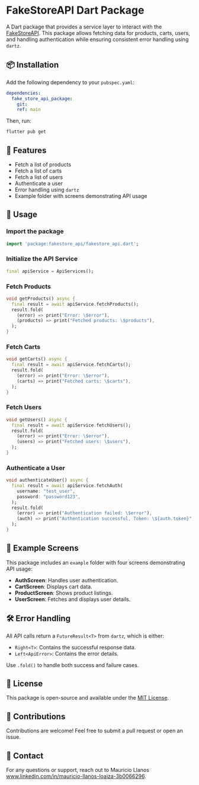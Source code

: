 # FakeStoreAPI Dart Package

A Dart package that provides a service layer to interact with the [FakeStoreAPI](https://fakestoreapi.com/). This package allows fetching data for products, carts, users, and handling authentication while ensuring consistent error handling using `dartz`.

## 📦 Installation

Add the following dependency to your `pubspec.yaml`:

```yaml
dependencies:
  fake_store_api_package: 
    git: 
    ref: main
```

Then, run:

```sh
flutter pub get
```

## 🚀 Features

- Fetch a list of products
- Fetch a list of carts
- Fetch a list of users
- Authenticate a user
- Error handling using `dartz`
- Example folder with screens demonstrating API usage

## 📌 Usage

### Import the package

```dart
import 'package:fakestore_api/fakestore_api.dart';
```

### Initialize the API Service

```dart
final apiService = ApiServices();
```

### Fetch Products

```dart
void getProducts() async {
  final result = await apiService.fetchProducts();
  result.fold(
    (error) => print("Error: \$error"),
    (products) => print("Fetched products: \$products"),
  );
}
```

### Fetch Carts

```dart
void getCarts() async {
  final result = await apiService.fetchCarts();
  result.fold(
    (error) => print("Error: \$error"),
    (carts) => print("Fetched carts: \$carts"),
  );
}
```

### Fetch Users

```dart
void getUsers() async {
  final result = await apiService.fetchUsers();
  result.fold(
    (error) => print("Error: \$error"),
    (users) => print("Fetched users: \$users"),
  );
}
```

### Authenticate a User

```dart
void authenticateUser() async {
  final result = await apiService.fetchAuth(
    username: "test_user",
    password: "password123",
  );
  result.fold(
    (error) => print("Authentication failed: \$error"),
    (auth) => print("Authentication successful, Token: \${auth.token}"),
  );
}
```

## 📂 Example Screens

This package includes an `example` folder with four screens demonstrating API usage:

- **AuthScreen**: Handles user authentication.
- **CartScreen**: Displays cart data.
- **ProductScreen**: Shows product listings.
- **UserScreen**: Fetches and displays user details.

## 🛠 Error Handling

All API calls return a `FutureResult<T>` from `dartz`, which is either:
- `Right<T>`: Contains the successful response data.
- `Left<ApiError>`: Contains the error details.

Use `.fold()` to handle both success and failure cases.

## 📜 License

This package is open-source and available under the [MIT License](LICENSE).

## 🙌 Contributions

Contributions are welcome! Feel free to submit a pull request or open an issue.

## 📧 Contact

For any questions or support, reach out to Mauricio Llanos www.linkedin.com/in/mauricio-llanos-loaiza-3b0066296.


